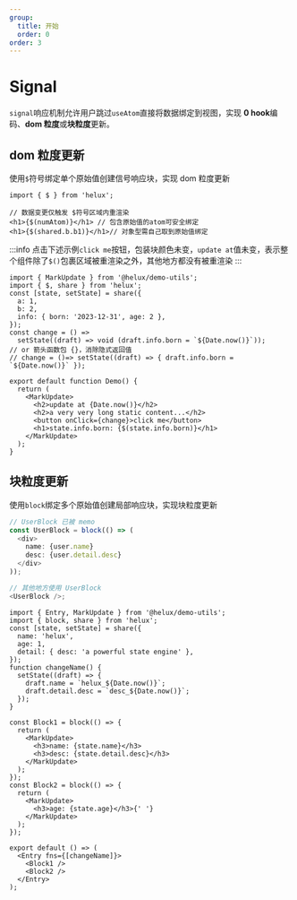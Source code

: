 ```yaml
---
group:
  title: 开始
  order: 0
order: 3
---
```


# Signal

`signal`响应机制允许用户跳过`useAtom`直接将数据绑定到视图，实现 **0 hook**编码、**dom 粒度**或**块粒度**更新。

## dom 粒度更新

使用`$`符号绑定单个原始值创建信号响应块，实现 dom 粒度更新

```tsx | pure
import { $ } from 'helux';

// 数据变更仅触发 $符号区域内重渲染
<h1>{$(numAtom)}</h1> // 包含原始值的atom可安全绑定
<h1>{$(shared.b.b1)}</h1>// 对象型需自己取到原始值绑定
```

:::info
点击下述示例`click me`按钮，包装块颜色未变，`update at`值未变，表示整个组件除了`$()`包裹区域被重渲染之外，其他地方都没有被重渲染
:::

```tsx
import { MarkUpdate } from '@helux/demo-utils';
import { $, share } from 'helux';
const [state, setState] = share({
  a: 1,
  b: 2,
  info: { born: '2023-12-31', age: 2 },
});
const change = () =>
  setState((draft) => void (draft.info.born = `${Date.now()}`));
// or 箭头函数包 {}，消除隐式返回值
// change = ()=> setState((draft) => { draft.info.born = `${Date.now()}` });

export default function Demo() {
  return (
    <MarkUpdate>
      <h2>update at {Date.now()}</h2>
      <h2>a very very long static content...</h2>
      <button onClick={change}>click me</button>
      <h1>state.info.born: {$(state.info.born)}</h1>
    </MarkUpdate>
  );
}
```

## 块粒度更新

使用`block`绑定多个原始值创建局部响应块，实现块粒度更新

```ts
// UserBlock 已被 memo
const UserBlock = block(() => (
  <div>
    name: {user.name}
    desc: {user.detail.desc}
  </div>
));

// 其他地方使用 UserBlock
<UserBlock />;
```

```tsx
import { Entry, MarkUpdate } from '@helux/demo-utils';
import { block, share } from 'helux';
const [state, setState] = share({
  name: 'helux',
  age: 1,
  detail: { desc: 'a powerful state engine' },
});
function changeName() {
  setState((draft) => {
    draft.name = `helux_${Date.now()}`;
    draft.detail.desc = `desc_${Date.now()}`;
  });
}

const Block1 = block(() => {
  return (
    <MarkUpdate>
      <h3>name: {state.name}</h3>
      <h3>desc: {state.detail.desc}</h3>
    </MarkUpdate>
  );
});
const Block2 = block(() => {
  return (
    <MarkUpdate>
      <h3>age: {state.age}</h3>{' '}
    </MarkUpdate>
  );
});

export default () => (
  <Entry fns={[changeName]}>
    <Block1 />
    <Block2 />
  </Entry>
);
```
